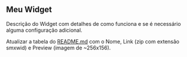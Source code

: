 ## Meu Widget

Descrição do Widget com detalhes de como funciona e se é necessário alguma configuração adicional.

Atualizar a tabela do [README.md](README.md) com o Nome, Link (zip com extensão smxwid) e Preview (imagem de ~256x156).
